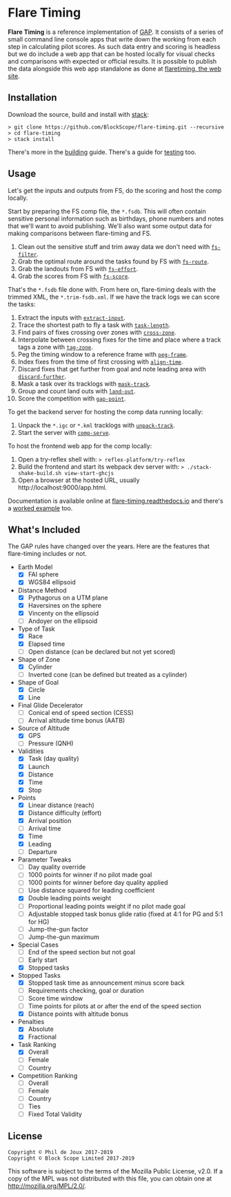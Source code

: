 # Flare Timing

**Flare Timing** is a reference implementation of [GAP](GAP.md). It consists of
a series of small command line console apps that write down the working from
each step in calculating pilot scores. As such data entry and scoring is
headless but we do include a web app that can be hosted locally for visual
checks and comparisons with expected or official results. It is possible to
publish the data alongside this web app standalone as done at [flaretiming, the
web site](https://flaretiming.com).

## Installation

Download the source, build and install with [stack](https://docs.haskellstack.org):

```
> git clone https://github.com/BlockScope/flare-timing.git --recursive
> cd flare-timing
> stack install
```

There's more in the [building](BUILDING.md) guide. There's a guide for
[testing](TESTING.md) too.

## Usage

Let's get the inputs and outputs from FS, do the scoring and host the comp
locally.

Start by preparing the FS comp file, the `*.fsdb`. This will often contain
sensitive personal information such as birthdays, phone numbers and notes that
we'll want to avoid publishing. We'll also want some output data for making
comparisons between flare-timing and FS.

1. Clean out the sensitive stuff and trim away data we don't need with
[`fs-filter`](flare-timing/prod-apps/fs-filter).  
2. Grab the optimal route around the tasks found by FS with
[`fs-route`](flare-timing/prod-apps/fs-route).  
3. Grab the landouts from FS with
[`fs-effort`](flare-timing/prod-apps/fs-effort).  
3. Grab the scores from FS with
[`fs-score`](flare-timing/prod-apps/fs-score).  

That's the `*.fsdb` file done with. From here on, flare-timing deals with the
trimmed XML, the `*.trim-fsdb.xml`. If we have the track logs we can score the
tasks:

1. Extract the inputs with
[`extract-input`](flare-timing/prod-apps/extract-input).  
2. Trace the shortest path to fly a task with
[`task-length`](flare-timing/prod-apps/task-length).  
3. Find pairs of fixes crossing over zones with
[`cross-zone`](flare-timing/prod-apps/cross-zone).  
4. Interpolate between crossing fixes for the time and place where a track tags
a zone with [`tag-zone`](flare-timing/prod-apps/tag-zone).  
5. Peg the timing window to a reference frame with
[`peg-frame`](flare-timing/prod-apps/peg-frame).  
6. Index fixes from the time of first crossing with
[`align-time`](flare-timing/prod-apps/align-time).  
7. Discard fixes that get further from goal and note leading area with
[`discard-further`](flare-timing/prod-apps/discard-further).  
8. Mask a task over its tracklogs with
[`mask-track`](flare-timing/prod-apps/mask-track).  
9. Group and count land outs with
[`land-out`](flare-timing/prod-apps/land-out).  
10. Score the competition with [`gap-point`](flare-timing/prod-apps/gap-point).  

To get the backend server for hosting the comp data running locally:

1. Unpack the `*.igc` or `*.kml` tracklogs with
[`unpack-track`](flare-timing/prod-apps/unpack-track).  
2. Start the server with
[`comp-serve`](flare-timing/app-serve).  

To host the frontend web app for the comp locally:

1. Open a try-reflex shell with:
    `> reflex-platform/try-reflex`
2. Build the frontend and start its webpack dev server with:
    `> ./stack-shake-build.sh view-start-ghcjs`
3. Open a browser at the hosted URL, usually http://localhost:9000/app.html.

Documentation is available online at
[flare-timing.readthedocs.io](http://flare-timing.readthedocs.io/) and there's
a [worked example](EXAMPLE.md) too.

## What's Included

The GAP rules have changed over the years. Here are the features that
flare-timing includes or not.

* Earth Model
    - [x] FAI sphere
    - [x] WGS84 ellipsoid
* Distance Method
    - [x] Pythagorus on a UTM plane
    - [x] Haversines on the sphere
    - [x] Vincenty on the ellipsoid
    - [ ] Andoyer on the ellipsoid
* Type of Task
    - [x] Race
    - [x] Elapsed time
    - [ ] Open distance (can be declared but not yet scored)
* Shape of Zone
    - [x] Cylinder
    - [ ] Inverted cone (can be defined but treated as a cylinder)
* Shape of Goal
    - [x] Circle
    - [x] Line
* Final Glide Decelerator
    - [ ] Conical end of speed section (CESS)
    - [ ] Arrival altitude time bonus (AATB)
* Source of Altitude
    - [x] GPS
    - [ ] Pressure (QNH)
* Validities
    - [x] Task (day quality)
    - [x] Launch
    - [x] Distance
    - [x] Time
    - [x] Stop
* Points
    - [x] Linear distance (reach)
    - [x] Distance difficulty (effort)
    - [x] Arrival position
    - [ ] Arrival time
    - [x] Time
    - [x] Leading
    - [ ] Departure
* Parameter Tweaks
    - [ ] Day quality override
    - [ ] 1000 points for winner if no pilot made goal
    - [ ] 1000 points for winner before day quality applied
    - [ ] Use distance squared for leading coefficient
    - [x] Double leading points weight
    - [ ] Proportional leading points weight if no pilot made goal
    - [ ] Adjustable stopped task bonus glide ratio (fixed at 4:1 for PG and 5:1 for HG)
    - [ ] Jump-the-gun factor
    - [ ] Jump-the-gun maximum
* Special Cases
    - [ ] End of the speed section but not goal
    - [ ] Early start
    - [x] Stopped tasks
* Stopped Tasks
    - [x] Stopped task time as announcement minus score back
    - [ ] Requirements checking, goal or duration
    - [ ] Score time window
    - [ ] Time points for pilots at or after the end of the speed section
    - [x] Distance points with altitude bonus
* Penalties
    - [x] Absolute
    - [x] Fractional
* Task Ranking
    - [x] Overall
    - [ ] Female
    - [ ] Country
* Competition Ranking
    - [ ] Overall
    - [ ] Female
    - [ ] Country
    - [ ] Ties
    - [ ] Fixed Total Validity

## License

```
Copyright © Phil de Joux 2017-2019
Copyright © Block Scope Limited 2017-2019
```

This software is subject to the terms of the Mozilla Public License, v2.0. If
a copy of the MPL was not distributed with this file, you can obtain one at
http://mozilla.org/MPL/2.0/.
